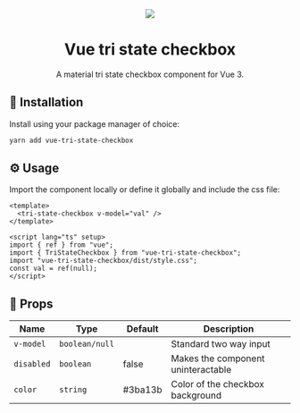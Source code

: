 <div align="center">
  <img src="https://github.com/MatijaNovosel/tri-state-checkbox/assets/36193643/3d93f8b2-7f57-41b9-9bb2-dce3b79b051b" />
</div>

<h1 align=center>Vue tri state checkbox</h1>
<p align=center>A material tri state checkbox component for Vue 3.</p>

## 🚀 Installation

Install using your package manager of choice:

```bash
yarn add vue-tri-state-checkbox
```

## ⚙️ Usage

Import the component locally or define it globally and include the css file:

```vue
<template>
  <tri-state-checkbox v-model="val" />
</template>

<script lang="ts" setup>
import { ref } from "vue";
import { TriStateCheckbox } from "vue-tri-state-checkbox";
import "vue-tri-state-checkbox/dist/style.css";
const val = ref(null);
</script>
```

## 📃 Props

| Name       | Type           | Default | Description                        |
| ---------- | -------------- | ------- | ---------------------------------- |
| `v-model`  | `boolean/null` |         | Standard two way input             |
| `disabled` | `boolean`      | false   | Makes the component uninteractable |
| `color`    | `string`       | #3ba13b | Color of the checkbox background   |
